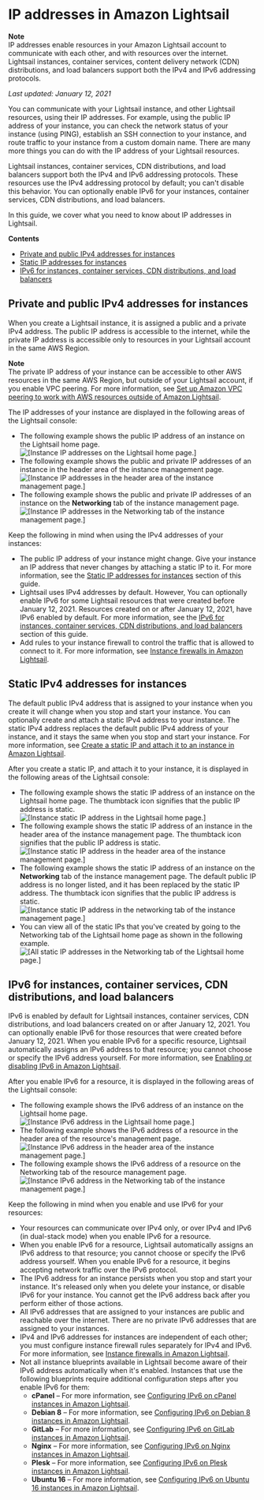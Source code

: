 # IP addresses in Amazon Lightsail<a name="understanding-public-ip-and-private-ip-addresses-in-amazon-lightsail"></a>

**Note**  
IP addresses enable resources in your Amazon Lightsail account to communicate with each other, and with resources over the internet\. Lightsail instances, container services, content delivery network \(CDN\) distributions, and load balancers support both the IPv4 and IPv6 addressing protocols\.

 *Last updated: January 12, 2021* 

You can communicate with your Lightsail instance, and other Lightsail resources, using their IP addresses\. For example, using the public IP address of your instance, you can check the network status of your instance \(using PING\), establish an SSH connection to your instance, and route traffic to your instance from a custom domain name\. There are many more things you can do with the IP address of your Lightsail resources\.

Lightsail instances, container services, CDN distributions, and load balancers support both the IPv4 and IPv6 addressing protocols\. These resources use the IPv4 addressing protocol by default; you can't disable this behavior\. You can optionally enable IPv6 for your instances, container services, CDN distributions, and load balancers\.

In this guide, we cover what you need to know about IP addresses in Lightsail\.

**Contents**
+ [Private and public IPv4 addresses for instances](#ipv4-addresses)
+ [Static IP addresses for instances](#static-ip-addresses-for-instances)
+ [IPv6 for instances, container services, CDN distributions, and load balancers](#ipv6-for-resources)

## Private and public IPv4 addresses for instances<a name="ipv4-addresses"></a>

When you create a Lightsail instance, it is assigned a public and a private IPv4 address\. The public IP address is accessible to the internet, while the private IP address is accessible only to resources in your Lightsail account in the same AWS Region\.

**Note**  
The private IP address of your instance can be accessible to other AWS resources in the same AWS Region, but outside of your Lightsail account, if you enable VPC peering\. For more information, see [Set up Amazon VPC peering to work with AWS resources outside of Amazon Lightsail](lightsail-how-to-set-up-vpc-peering-with-aws-resources.md)\.

The IP addresses of your instance are displayed in the following areas of the Lightsail console:
+ The following example shows the public IP address of an instance on the Lightsail home page\.  
![\[Instance IP addresses on the Lightsail home page.\]](https://d9yljz1nd5001.cloudfront.net/en_us/a7664053563006144d6133a21b463972/images/lightsail-home-page-ip-addresses.png)
+ The following example shows the public and private IP addresses of an instance in the header area of the instance management page\.  
![\[Instance IP addresses in the header area of the instance management page.\]](https://d9yljz1nd5001.cloudfront.net/en_us/a7664053563006144d6133a21b463972/images/lightsail-header-ip-addresses.png)
+ The following example shows the public and private IP addresses of an instance on the **Networking** tab of the instance management page\.  
![\[Instance IP addresses in the Networking tab of the instance management page.\]](https://d9yljz1nd5001.cloudfront.net/en_us/a7664053563006144d6133a21b463972/images/lightsail-networking-tab-ip-addresses.png)

Keep the following in mind when using the IPv4 addresses of your instances:
+ The public IP address of your instance might change\. Give your instance an IP address that never changes by attaching a static IP to it\. For more information, see the [Static IP addresses for instances](#static-ip-addresses-for-instances) section of this guide\.
+ Lightsail uses IPv4 addresses by default\. However, You can optionally enable IPv6 for some Lightsail resources that were created before January 12, 2021\. Resources created on or after January 12, 2021, have IPv6 enabled by default\. For more information, see the [IPv6 for instances, container services, CDN distributions, and load balancers](#ipv6-for-resources) section of this guide\.
+ Add rules to your instance firewall to control the traffic that is allowed to connect to it\. For more information, see [Instance firewalls in Amazon Lightsail](understanding-firewall-and-port-mappings-in-amazon-lightsail.md)\.

## Static IPv4 addresses for instances<a name="static-ip-addresses-for-instances"></a>

The default public IPv4 address that is assigned to your instance when you create it will change when you stop and start your instance\. You can optionally create and attach a static IPv4 address to your instance\. The static IPv4 address replaces the default public IPv4 address of your instance, and it stays the same when you stop and start your instance\. For more information, see [Create a static IP and attach it to an instance in Amazon Lightsail](lightsail-create-static-ip.md)\.

After you create a static IP, and attach it to your instance, it is displayed in the following areas of the Lightsail console:
+ The following example shows the static IP address of an instance on the Lightsail home page\. The thumbtack icon signifies that the public IP address is static\.  
![\[Instance static IP address in the Lightsail home page.\]](https://d9yljz1nd5001.cloudfront.net/en_us/a7664053563006144d6133a21b463972/images/lightsail-home-page-static-ip-address.png)
+ The following example shows the static IP address of an instance in the header area of the instance management page\. The thumbtack icon signifies that the public IP address is static\.  
![\[Instance static IP address in the header area of the instance management page.\]](https://d9yljz1nd5001.cloudfront.net/en_us/a7664053563006144d6133a21b463972/images/lightsail-header-static-ip-address.png)
+ The following example shows the static IP address of an instance on the **Networking** tab of the instance management page\. The default public IP address is no longer listed, and it has been replaced by the static IP address\. The thumbtack icon signifies that the public IP address is static\.  
![\[Instance static IP address in the networking tab of the instance management page.\]](https://d9yljz1nd5001.cloudfront.net/en_us/a7664053563006144d6133a21b463972/images/lightsail-networking-tab-static-ip-address.png)
+ You can view all of the static IPs that you've created by going to the Networking tab of the Lightsail home page as shown in the following example\.  
![\[All static IP addresses in the Networking tab of the Lightsail home page.\]](https://d9yljz1nd5001.cloudfront.net/en_us/a7664053563006144d6133a21b463972/images/lightsail-all-static-ip-addresses.png)

## IPv6 for instances, container services, CDN distributions, and load balancers<a name="ipv6-for-resources"></a>

IPv6 is enabled by default for Lightsail instances, container services, CDN distributions, and load balancers created on or after January 12, 2021\. You can optionally enable IPv6 for those resources that were created before January 12, 2021\. When you enable IPv6 for a specific resource, Lightsail automatically assigns an IPv6 address to that resource; you cannot choose or specify the IPv6 address yourself\. For more information, see [Enabling or disabling IPv6 in Amazon Lightsail](amazon-lightsail-enable-disable-ipv6.md)\.

After you enable IPv6 for a resource, it is displayed in the following areas of the Lightsail console:
+ The following example shows the IPv6 address of an instance on the Lightsail home page\.  
![\[Instance IPv6 address in the Lightsail home page.\]](https://d9yljz1nd5001.cloudfront.net/en_us/a7664053563006144d6133a21b463972/images/lightsail-home-page-ipv6-address.png)
+ The following example shows the IPv6 address of a resource in the header area of the resource's management page\.  
![\[Instance IPv6 address in the header area of the instance management page.\]](https://d9yljz1nd5001.cloudfront.net/en_us/a7664053563006144d6133a21b463972/images/lightsail-header-ipv6-address.png)
+ The following example shows the IPv6 address of a resource on the Networking tab of the resource management page\.  
![\[Instance IPv6 address in the Networking tab of the instance management page.\]](https://d9yljz1nd5001.cloudfront.net/en_us/a7664053563006144d6133a21b463972/images/lightsail-networking-ipv6-address.png)

Keep the following in mind when you enable and use IPv6 for your resources:
+ Your resources can communicate over IPv4 only, or over IPv4 and IPv6 \(in dual\-stack mode\) when you enable IPv6 for a resource\.
+ When you enable IPv6 for a resource, Lightsail automatically assigns an IPv6 address to that resource; you cannot choose or specify the IPv6 address yourself\. When you enable IPv6 for a resource, it begins accepting network traffic over the IPv6 protocol\.
+ The IPv6 address for an instance persists when you stop and start your instance\. It's released only when you delete your instance, or disable IPv6 for your instance\. You cannot get the IPv6 address back after you perform either of those actions\.
+ All IPv6 addresses that are assigned to your instances are public and reachable over the internet\. There are no private IPv6 addresses that are assigned to your instances\.
+ IPv4 and IPv6 addresses for instances are independent of each other; you must configure instance firewall rules separately for IPv4 and IPv6\. For more information, see [Instance firewalls in Amazon Lightsail](understanding-firewall-and-port-mappings-in-amazon-lightsail.md)\.
+ Not all instance blueprints available in Lightsail become aware of their IPv6 address automatically when it's enabled\. Instances that use the following blueprints require additional configuration steps after you enable IPv6 for them:
  + **cPanel** – For more information, see [Configuring IPv6 on cPanel instances in Amazon Lightsail](amazon-lightsail-configure-ipv6-on-cpanel.md)\.
  + **Debian 8** – For more information, see [Configuring IPv6 on Debian 8 instances in Amazon Lightsail](amazon-lightsail-configure-ipv6-on-debian.md)\.
  + **GitLab** – For more information, see [Configuring IPv6 on GitLab instances in Amazon Lightsail](amazon-lightsail-configure-ipv6-on-gitlab.md)\.
  + **Nginx** – For more information, see [Configuring IPv6 on Nginx instances in Amazon Lightsail](amazon-lightsail-configure-ipv6-on-nginx.md)\.
  + **Plesk** – For more information, see [Configuring IPv6 on Plesk instances in Amazon Lightsail](amazon-lightsail-configure-ipv6-on-plesk.md)\.
  + **Ubuntu 16** – For more information, see [Configuring IPv6 on Ubuntu 16 instances in Amazon Lightsail](amazon-lightsail-configure-ipv6-on-ubuntu-16.md)\.